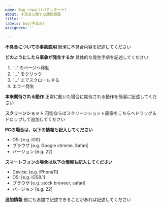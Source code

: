 ```yaml
---
name: Bug report(バグレポート)
about: 不具合に関する課題登録
title: ''
labels: bug(不具合)
assignees: ''

---
```


**不具合についての事象説明**
簡潔に不具合内容を記述してください

**どのようにしたら事象が発生するか**
具体的な発生手順を記述してください:
1. '...' のページへ移動
2. '....' をクリック
3. '....' までスクロールする
4. エラー発生

**本来期待される動作**
正常に動いた場合に期待される動作を簡潔に記述してください

**スクリーンショット**
可能ならばスクリーンショット画像をこちらへドラッグ＆ドロップして追加してください

**PCの場合は、以下の情報も記入してください**
 - OS: [e.g. iOS]
 - ブラウザ [e.g. Google chrome, Safari]
 - バージョン [e.g. 22]

**スマートフォンの場合は以下の情報も記入してください**
 - Device: [e.g. iPhone11]
 - OS: [e.g. iOS8.1]
 - ブラウザ [e.g. stock browser, safari]
 - バージョン [e.g. 22]

**追加情報**
他にも追加で記述できることがあれば記述してください
